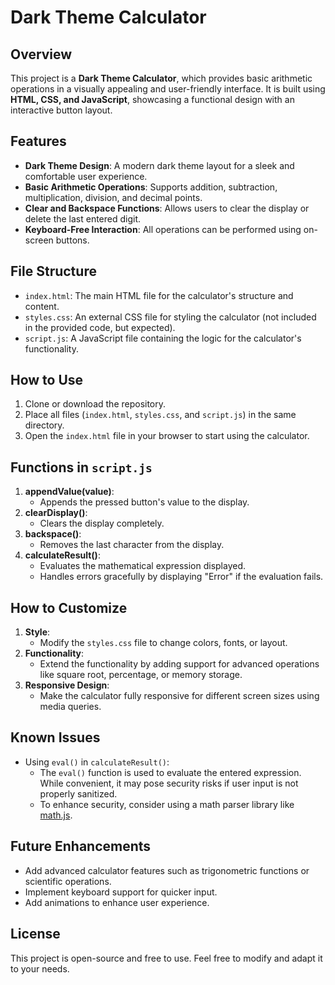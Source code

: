 # Dark Theme Calculator

## Overview
This project is a **Dark Theme Calculator**, which provides basic arithmetic operations in a visually appealing and user-friendly interface. It is built using **HTML, CSS, and JavaScript**, showcasing a functional design with an interactive button layout.

## Features
- **Dark Theme Design**: A modern dark theme layout for a sleek and comfortable user experience.
- **Basic Arithmetic Operations**: Supports addition, subtraction, multiplication, division, and decimal points.
- **Clear and Backspace Functions**: Allows users to clear the display or delete the last entered digit.
- **Keyboard-Free Interaction**: All operations can be performed using on-screen buttons.

## File Structure
- `index.html`: The main HTML file for the calculator's structure and content.
- `styles.css`: An external CSS file for styling the calculator (not included in the provided code, but expected).
- `script.js`: A JavaScript file containing the logic for the calculator's functionality.

## How to Use
1. Clone or download the repository.
2. Place all files (`index.html`, `styles.css`, and `script.js`) in the same directory.
3. Open the `index.html` file in your browser to start using the calculator.

## Functions in `script.js`
1. **appendValue(value)**:
   - Appends the pressed button's value to the display.
2. **clearDisplay()**:
   - Clears the display completely.
3. **backspace()**:
   - Removes the last character from the display.
4. **calculateResult()**:
   - Evaluates the mathematical expression displayed.
   - Handles errors gracefully by displaying "Error" if the evaluation fails.

## How to Customize
1. **Style**:
   - Modify the `styles.css` file to change colors, fonts, or layout.
2. **Functionality**:
   - Extend the functionality by adding support for advanced operations like square root, percentage, or memory storage.
3. **Responsive Design**:
   - Make the calculator fully responsive for different screen sizes using media queries.

## Known Issues
- Using `eval()` in `calculateResult()`:
  - The `eval()` function is used to evaluate the entered expression. While convenient, it may pose security risks if user input is not properly sanitized.
  - To enhance security, consider using a math parser library like [math.js](https://mathjs.org/).

## Future Enhancements
- Add advanced calculator features such as trigonometric functions or scientific operations.
- Implement keyboard support for quicker input.
- Add animations to enhance user experience.

## License
This project is open-source and free to use. Feel free to modify and adapt it to your needs.
